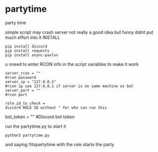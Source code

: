 # partytime
party time


simple script may crash server not really a good idea but funny 
didnt put much effort into it 
INSTALL


```
pip install discord
pip install requests
pip install async-pavlov
```

u nneed to enter RCON info in the script variables to make it work 
```
server_rcon = ""
#rcon password 
server_ip = "127.0.0.1"
#rcon ip use 127.0.0.1 if server is on same machine as bot 
server_port = ""
#rcon port

role_id_to_check = 
discord ROLE ID without " for who can run this  
```
bot_token = ""
#Discord bot token 



run the partytime.py to start it 

```
python3 partytime.py
 ```

and saying !!itspartytime with the role starts the party
